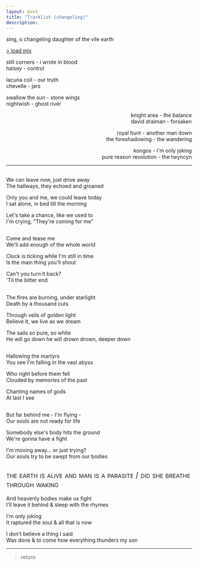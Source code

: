 ```yaml
---
layout: post
title: "Tracklist (changeling)"
description: 
---
```


<style>
  h2 {
    font-weight: normal;
    font-variant: small-caps;
  }
  
  .three-lines {
    grid-template-rows: 1fr 1fr 1fr;
    grid-template-columns: 2fr 1fr;
  }
  .float {
    display: contents;
    text-align: right;
  }
</style>

sing, o changeling daughter of the vile earth

<a href="https://music.youtube.com/playlist?list=PLl25FdDd5-SzbiApQkTFzdBNfkYi7olyZ">> load mix</a>

<div markdown="1" class="grid three-lines" style="grid-template-columns: 1fr 2fr;">

still corners - i wrote in blood  
halsey - control  

lacuna coil - our truth  
chevelle - jars  

swallow the sun - stone wings  
nightwish - ghost river  

<div class="float" markdown="1">

knight area - the balance  
david draiman - forsaken  

royal hunt - another man down  
the foreshadowing - the wandering  

kongos - i'm only joking  
pure reason revolution - the twyncyn

</div>

</div>

---

## 
<div markdown="1" class="grid three-lines">

We can leave now, just drive away  
The hallways, they echoed and groaned

Only you and me, we could leave today  
I sat alone, in bed till the morning

Let's take a chance, like we used to  
I'm crying, "They're coming for me"

<div class="float" markdown="1">


</div>
</div>


## 
<div markdown="1" class="grid three-lines">

Come and tease me  
We'll add enough of the whole world

Clock is ticking while I'm still in time  
Is the main thing you'll shout

Can't you turn it back?  
'Til the bitter end

<div class="float" markdown="1">



</div>
</div>

## 
<div markdown="1" class="grid three-lines">

The fires are burning, under starlight  
Death by a thousand cuts

Through veils of golden light  
Believe it, we live as we dream

The sails so pure, so white  
He will go down he will drown drown, deeper down

<div class="float" markdown="1">


</div>
</div>

## 
<div markdown="1" class="grid three-lines">

Hallowing the martyrs  
You see I'm falling in the vast abyss

Who right before them fell  
Clouded by memories of the past

Chanting names of gods  
At last I see

<div class="float" markdown="1">


</div>
</div>

## 
<div markdown="1" class="grid three-lines">

But far behind me - I'm flying -  
Our souls are not ready for life

Somebody else's body hits the ground  
We're gonna have a fight

I'm moving away... or just trying?  
Our souls try to be swept from our bodies 

<div class="float" markdown="1">


</div>
</div>

## the earth is alive and man is a parasite / did she breathe through waking
<div markdown="1" class="grid three-lines">

And heavenly bodies make us fight  
I'll leave it behind & sleep with the rhymes

I'm only joking  
It raptured the soul & all that is now

I don't believe a thing I said  
Was done & to come how everything thunders my son

<div class="float" markdown="1">


</div>
</div>

---

> return

